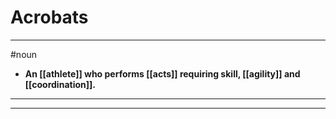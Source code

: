 # Acrobats
---
#noun
- **An [[athlete]] who performs [[acts]] requiring skill, [[agility]] and [[coordination]].**
---
---
